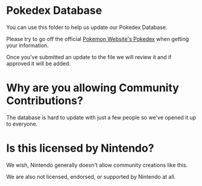 # Pokedex Database
You can use this folder to help us update our Pokedex Database.

Please try to go off the official [Pokemon Website's Pokedex](https://www.pokemon.com/us/pokedex/) when getting your information.

Once you've submitted an update to the file we will review it and if approved it will be added.

# Why are you allowing Community Contributions?
The database is hard to update with just a few people so we've opened it up to everyone.

# Is this licensed by Nintendo?
We wish, Nintendo generally doesn't allow community creations like this.

We are also not licensed, endorsed, or supported by Nintendo at all.